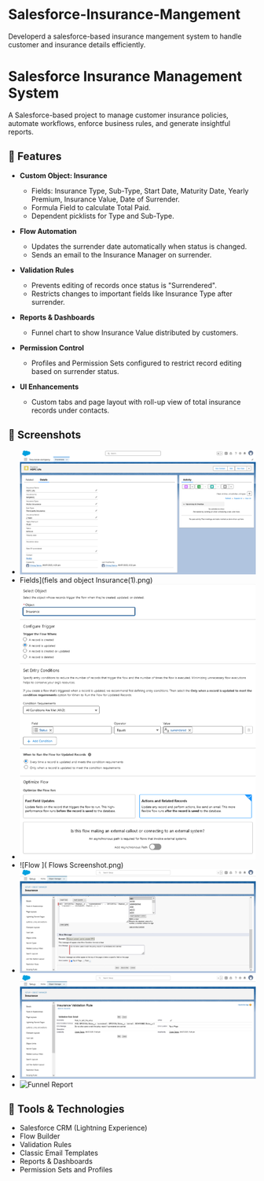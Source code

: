 # Salesforce-Insurance-Mangement
Developerd a salesforce-based insurance mangement system to handle customer and insurance details efficiently.
# Salesforce Insurance Management System

A Salesforce-based project to manage customer insurance policies, automate workflows, enforce business rules, and generate insightful reports.

## 🚀 Features

- **Custom Object: Insurance**
  - Fields: Insurance Type, Sub-Type, Start Date, Maturity Date, Yearly Premium, Insurance Value, Date of Surrender.
  - Formula Field to calculate Total Paid.
  - Dependent picklists for Type and Sub-Type.

- **Flow Automation**
  - Updates the surrender date automatically when status is changed.
  - Sends an email to the Insurance Manager on surrender.

- **Validation Rules**
  - Prevents editing of records once status is "Surrendered".
  - Restricts changes to important fields like Insurance Type after surrender.

- **Reports & Dashboards**
  - Funnel chart to show Insurance Value distributed by customers.

- **Permission Control**
  - Profiles and Permission Sets configured to restrict record editing based on surrender status.

- **UI Enhancements**
  - Custom tabs and page layout with roll-up view of total insurance records under contacts.

## 📸 Screenshots



- ![Insurance Object ](object.png)
-  Fields](fiels and object Insurance(1).png)
- ![Flow - Update & Email](EmailEditFlow.png)
-  ![Flow ]( Flows Screenshot.png)
- ![Validation Rule](validationRuleError.png)
-  ![Validation Rule II](ValidationRule2Insurance.png)
- ![Funnel Report](screenshots/funnel-report.png)

## 🧰 Tools & Technologies

- Salesforce CRM (Lightning Experience)
- Flow Builder
- Validation Rules
- Classic Email Templates
- Reports & Dashboards
- Permission Sets and Profiles



